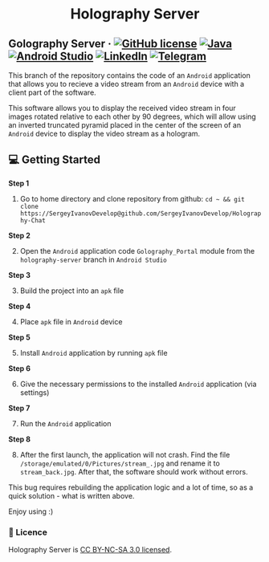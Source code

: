 <h1 align="center">
  Holography Server
</h1>

## Golography Server &middot; [![GitHub license](https://img.shields.io/badge/license-CC%20BY--NC--SA%203.0-blue)](./LICENSE) [![Java](https://img.shields.io/badge/Java-SE8-blue)](https://www.java.com/) [![Android Studio](https://img.shields.io/badge/IDE-Android%20Studio-lightgrey)](https://developer.android.com/studio) [![LinkedIn](https://img.shields.io/badge/linkedin-Sergey%20Ivanov-blue)](https://www.linkedin.com/in/sergey-ivanov-33413823a/) [![Telegram](https://img.shields.io/badge/telegram-%40SergeyIvanov__dev-blueviolet)](https://t.me/SergeyIvanov_dev) ##

This branch of the repository contains the code of an `Android` application that allows you to recieve a video stream from an `Android` device with a client part of the software.

This software allows you to display the received video stream in four images rotated relative to each other by 90 degrees, which will allow using an inverted truncated pyramid placed in the center of the screen of an `Android` device to display the video stream as a hologram.

## :computer: Getting Started  ##

**Step 1**

1. Go to home directory and clone repository from github: `cd ~ && git clone https://SergeyIvanovDevelop@github.com/SergeyIvanovDevelop/Holography-Chat`

**Step 2**<br>

2. Open the `Android` application code `Golography_Portal` module from the `holography-server` branch in `Android Studio` 

**Step 3**<br>

3. Build the project into an `apk` file

**Step 4**<br>

4. Place `apk` file in `Android` device

**Step 5**<br>

5. Install `Android` application by running `apk` file

**Step 6**<br>

6. Give the necessary permissions to the installed `Android` application (via settings)

**Step 7**<br>

7. Run the `Android` application

**Step 8**<br>

8. After the first launch, the application will not crash. Find the file `/storage/emulated/0/Pictures/stream_.jpg` and rename it to `stream_back.jpg`. After that, the software should work without errors.

This bug requires rebuilding the application logic and a lot of time, so as a quick solution - what is written above.

Enjoy using :)

### :bookmark_tabs: Licence ###
Holography Server is [CC BY-NC-SA 3.0 licensed](./LICENSE).
